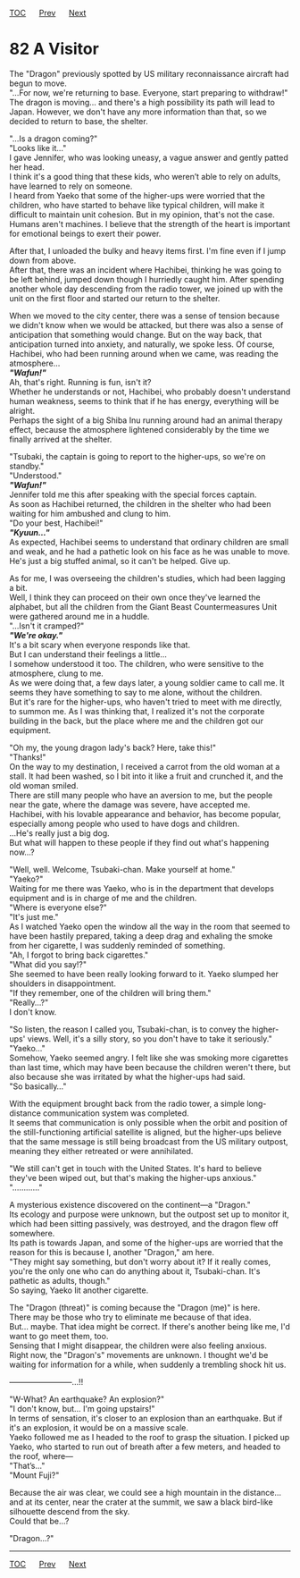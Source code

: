 [TOC](../readme.md)&nbsp;&nbsp;&nbsp;&nbsp;&nbsp;&nbsp;[Prev](section_0025.md)&nbsp;&nbsp;&nbsp;&nbsp;&nbsp;&nbsp;[Next](section_0027.md)



# 82 A Visitor

The "Dragon" previously spotted by US military reconnaissance aircraft
had begun to move.  
"…For now, we're returning to base. Everyone, start preparing to
withdraw!"  
The dragon is moving... and there's a high possibility its path will
lead to Japan. However, we don't have any more information than that, so
we decided to return to base, the shelter.  
  
"…Is a dragon coming?"  
"Looks like it…"  
I gave Jennifer, who was looking uneasy, a vague answer and gently
patted her head.  
I think it's a good thing that these kids, who weren’t able to rely on
adults, have learned to rely on someone.  
I heard from Yaeko that some of the higher-ups were worried that the
children, who have started to behave like typical children, will make it
difficult to maintain unit cohesion. But in my opinion, that's not the
case.  
Humans aren't machines. I believe that the strength of the heart is
important for emotional beings to exert their power.  
  
After that, I unloaded the bulky and heavy items first. I'm fine even if
I jump down from above.  
After that, there was an incident where Hachibei, thinking he was going
to be left behind, jumped down though I hurriedly caught him. After
spending another whole day descending from the radio tower, we joined up
with the unit on the first floor and started our return to the
shelter.  
  
When we moved to the city center, there was a sense of tension because
we didn't know when we would be attacked, but there was also a sense of
anticipation that something would change. But on the way back, that
anticipation turned into anxiety, and naturally, we spoke less. Of
course, Hachibei, who had been running around when we came, was reading
the atmosphere…  
***"Wafun!"***  
Ah, that's right. Running is fun, isn't it?  
Whether he understands or not, Hachibei, who probably doesn't understand
human weakness, seems to think that if he has energy, everything will be
alright.  
Perhaps the sight of a big Shiba Inu running around had an animal
therapy effect, because the atmosphere lightened considerably by the
time we finally arrived at the shelter.  
  
"Tsubaki, the captain is going to report to the higher-ups, so we're on
standby."  
"Understood."  
***"Wafun!"***  
Jennifer told me this after speaking with the special forces captain.  
As soon as Hachibei returned, the children in the shelter who had been
waiting for him ambushed and clung to him.  
"Do your best, Hachibei!"  
***"Kyuun…"***  
As expected, Hachibei seems to understand that ordinary children are
small and weak, and he had a pathetic look on his face as he was unable
to move.  
He's just a big stuffed animal, so it can't be helped. Give up.  
  
As for me, I was overseeing the children's studies, which had been
lagging a bit.  
Well, I think they can proceed on their own once they've learned the
alphabet, but all the children from the Giant Beast Countermeasures Unit
were gathered around me in a huddle.  
"…Isn't it cramped?"  
***"We're okay."***  
It's a bit scary when everyone responds like that.  
But I can understand their feelings a little…  
I somehow understood it too. The children, who were sensitive to the
atmosphere, clung to me.  
As we were doing that, a few days later, a young soldier came to call
me. It seems they have something to say to me alone, without the
children.  
But it's rare for the higher-ups, who haven't tried to meet with me
directly, to summon me. As I was thinking that, I realized it's not the
corporate building in the back, but the place where me and the children
got our equipment.  
  
"Oh my, the young dragon lady's back? Here, take this!"  
"Thanks!"  
On the way to my destination, I received a carrot from the old woman at
a stall. It had been washed, so I bit into it like a fruit and crunched
it, and the old woman smiled.  
There are still many people who have an aversion to me, but the people
near the gate, where the damage was severe, have accepted me.  
Hachibei, with his lovable appearance and behavior, has become popular,
especially among people who used to have dogs and children.  
…He's really just a big dog.  
But what will happen to these people if they find out what's happening
now…?  
  
"Well, well. Welcome, Tsubaki-chan. Make yourself at home."  
"Yaeko?"  
Waiting for me there was Yaeko, who is in the department that develops
equipment and is in charge of me and the children.  
"Where is everyone else?"  
"It's just me."  
As I watched Yaeko open the window all the way in the room that seemed
to have been hastily prepared, taking a deep drag and exhaling the smoke
from her cigarette, I was suddenly reminded of something.  
"Ah, I forgot to bring back cigarettes."  
"What did you say!?"  
She seemed to have been really looking forward to it. Yaeko slumped her
shoulders in disappointment.  
"If they remember, one of the children will bring them."  
"Really…?"  
I don't know.  
  
"So listen, the reason I called you, Tsubaki-chan, is to convey the
higher-ups' views. Well, it's a silly story, so you don't have to take
it seriously."  
"Yaeko…"  
Somehow, Yaeko seemed angry. I felt like she was smoking more cigarettes
than last time, which may have been because the children weren't there,
but also because she was irritated by what the higher-ups had said.  
"So basically…"  
  
With the equipment brought back from the radio tower, a simple
long-distance communication system was completed.  
It seems that communication is only possible when the orbit and position
of the still-functioning artificial satellite is aligned, but the
higher-ups believe that the same message is still being broadcast from
the US military outpost, meaning they either retreated or were
annihilated.  
  
"We still can't get in touch with the United States. It's hard to
believe they've been wiped out, but that's making the higher-ups
anxious."  
"…………"  
  
A mysterious existence discovered on the continent—a "Dragon."  
Its ecology and purpose were unknown, but the outpost set up to monitor
it, which had been sitting passively, was destroyed, and the dragon flew
off somewhere.  
Its path is towards Japan, and some of the higher-ups are worried that
the reason for this is because I, another "Dragon," am here.  
"They might say something, but don't worry about it? If it really comes,
you're the only one who can do anything about it, Tsubaki-chan. It's
pathetic as adults, though."  
So saying, Yaeko lit another cigarette.  
  
The "Dragon (threat)" is coming because the "Dragon (me)" is here.  
There may be those who try to eliminate me because of that idea.  
But… maybe. That idea might be correct. If there's another being like
me, I'd want to go meet them, too.  
Sensing that I might disappear, the children were also feeling
anxious.  
Right now, the "Dragon's" movements are unknown. I thought we'd be
waiting for information for a while, when suddenly a trembling shock hit
us.  
  
――――――――…!!  
  
"W-What? An earthquake? An explosion?"  
"I don't know, but… I'm going upstairs!"  
In terms of sensation, it's closer to an explosion than an earthquake.
But if it's an explosion, it would be on a massive scale.  
Yaeko followed me as I headed to the roof to grasp the situation. I
picked up Yaeko, who started to run out of breath after a few meters,
and headed to the roof, where—  
"That’s…"  
"Mount Fuji?"  
  
Because the air was clear, we could see a high mountain in the distance…
and at its center, near the crater at the summit, we saw a black
bird-like silhouette descend from the sky.  
Could that be…?  
  
"Dragon…?"  
  
  
  


---
[TOC](../readme.md)&nbsp;&nbsp;&nbsp;&nbsp;&nbsp;&nbsp;[Prev](section_0025.md)&nbsp;&nbsp;&nbsp;&nbsp;&nbsp;&nbsp;[Next](section_0027.md)


